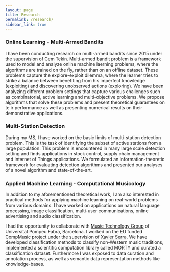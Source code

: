 ```yaml
---
layout: page
title: Research
permalink: /research/
sidebar_link: true
---
```


### Online Learning - Multi-Armed Bandits ###
I have been conducting research on multi-armed bandits since 2015 under the supervision of Cem Tekin. Multi-armed bandit problem is a framework used to model and analyze online machine laerning problems, where the algorithms are trained on the fly, rather than on an offline dataset. These problems capture the explore-exploit dilemma, where the learner tries to strike a balance between benefiting from his imperfect knowledge (exploiting) and discovering unobserved actions (exploring). We have been analyzing different problem settings that capture various challenges such as combinatorial, active learning and multi-objective problems. We propose algorithms that solve these problems and present theoretical guarantees on te ir performance as well as presenting numerical results on their demonstrative applications. 

### Multi-Station Detection ###
During my MS, I have worked on the basic limits of multi-station detection problem. This is the task of identifying the subset of active stations from a large population. This problem is encountered in many large scale detection setting and finds applications in stock control, supply chain management and Internet of Things applications. We formulated an information-theoretic framework for evaluating detection algorithms and presented our analyses of a novel algorithm and state-of-the-art.

### Applied Machine Learning - Computational Musicology ###
In addition to my aforementioned theoretical work, I am also interested in practical methods for applying machine learning on real-world problems from various domains. I have worked on applications on natural language processing, image classification, multi-user communications, online advertising and audio classification.

I had the opportunity to collaborate with <a href="https://www.upf.edu/web/mtg/" target="_blank">Music Technology Group</a> of Universitat Pompeu Fabra, Barcelona. I worked on the EU funded CompMusic project under the supervision of <a href="https://www.upf.edu/web/xavier-serra" target="_blank">Xavier Serra</a>. We have developed classification methods to classify non-Western music traditions, implemented a scientific computation library called MORTY and curated a classification dataset. Furthermore I was exposed to data curation and annotation process, as well as semantic data representation methods like knowledge-bases.
